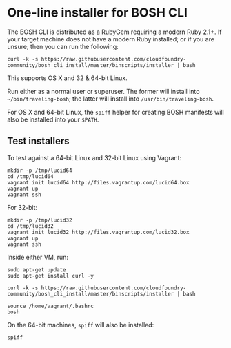 One-line installer for BOSH CLI
===============================

The BOSH CLI is distributed as a RubyGem requiring a modern Ruby 2.1+. If your target machine does not have a modern Ruby installed; or if you are unsure; then you can run the following:

```
curl -k -s https://raw.githubusercontent.com/cloudfoundry-community/bosh_cli_install/master/binscripts/installer | bash
```

This supports OS X and 32 & 64-bit Linux.

Run either as a normal user or superuser. The former will install into `~/bin/traveling-bosh`; the latter will install into `/usr/bin/traveling-bosh`.

For OS X and 64-bit Linux, the `spiff` helper for creating BOSH manifests will also be installed into your `$PATH`.

Test installers
---------------

To test against a 64-bit Linux and 32-bit Linux using Vagrant:

```
mkdir -p /tmp/lucid64
cd /tmp/lucid64
vagrant init lucid64 http://files.vagrantup.com/lucid64.box
vagrant up
vagrant ssh
```

For 32-bit:

```
mkdir -p /tmp/lucid32
cd /tmp/lucid32
vagrant init lucid32 http://files.vagrantup.com/lucid32.box
vagrant up
vagrant ssh
```

Inside either VM, run:

```
sudo apt-get update
sudo apt-get install curl -y

curl -k -s https://raw.githubusercontent.com/cloudfoundry-community/bosh_cli_install/master/binscripts/installer | bash

source /home/vagrant/.bashrc
bosh
```

On the 64-bit machines, `spiff` will also be installed:

```
spiff
```

